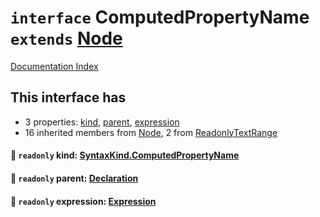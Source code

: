# `interface` ComputedPropertyName `extends` [Node](../interface.Node/README.md)

[Documentation Index](../README.md)

## This interface has

- 3 properties:
[kind](#-readonly-kind-syntaxkindcomputedpropertyname),
[parent](#-readonly-parent-declaration),
[expression](#-readonly-expression-expression)
- 16 inherited members from [Node](../interface.Node/README.md), 2 from [ReadonlyTextRange](../interface.ReadonlyTextRange/README.md)


#### 📄 `readonly` kind: [SyntaxKind.ComputedPropertyName](../enum.SyntaxKind/README.md#computedpropertyname--168)



#### 📄 `readonly` parent: [Declaration](../interface.Declaration/README.md)



#### 📄 `readonly` expression: [Expression](../interface.Expression/README.md)



